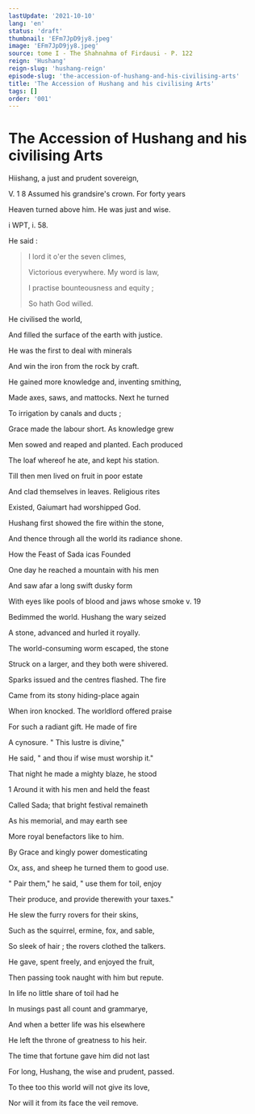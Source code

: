 ```yaml
---
lastUpdate: '2021-10-10'
lang: 'en'
status: 'draft'
thumbnail: 'EFm7JpD9jy8.jpeg'
image: 'EFm7JpD9jy8.jpeg'
source: tome I - The Shahnahma of Firdausi - P. 122
reign: 'Hushang'
reign-slug: 'hushang-reign'
episode-slug: 'the-accession-of-hushang-and-his-civilising-arts'
title: 'The Accession of Hushang and his civilising Arts'
tags: []
order: '001'
---
```


<!-- LTeX: language=en -->

# The Accession of Hushang and his civilising Arts

Hiishang, a just and prudent sovereign,

V. 1 8 Assumed his grandsire's crown. For forty years

Heaven turned above him. He was just and wise.

i WPT, i. 58.

He said :

> I lord it o'er the seven climes,
>
> Victorious everywhere. My word is law,
>
> I practise bounteousness and equity ;
>
> So hath God willed.

He civilised the world,

And filled the surface of the earth with justice.

He was the first to deal with minerals

And win the iron from the rock by craft.

He gained more knowledge and, inventing smithing,

Made axes, saws, and mattocks. Next he turned

To irrigation by canals and ducts ;

Grace made the labour short. As knowledge grew

Men sowed and reaped and planted. Each produced

The loaf whereof he ate, and kept his station.

Till then men lived on fruit in poor estate

And clad themselves in leaves. Religious rites

Existed, Gaiumart had worshipped God.

Hushang first showed the fire within the stone,

And thence through all the world its radiance shone.

How the Feast of Sada icas Founded

One day he reached a mountain with his men

And saw afar a long swift dusky form

With eyes like pools of blood and jaws whose smoke v. 19

Bedimmed the world. Hushang the wary seized

A stone, advanced and hurled it royally.

The world-consuming worm escaped, the stone

Struck on a larger, and they both were shivered.

Sparks issued and the centres flashed. The fire

Came from its stony hiding-place again

When iron knocked. The worldlord offered praise

For such a radiant gift. He made of fire

A cynosure. " This lustre is divine,"

He said, " and thou if wise must worship it."

That night he made a mighty blaze, he stood

1 Around it with his men and held the feast

Called Sada; that bright festival remaineth

As his memorial, and may earth see

More royal benefactors like to him.

By Grace and kingly power domesticating

Ox, ass, and sheep he turned them to good use.

" Pair them," he said, " use them for toil, enjoy

Their produce, and provide therewith your taxes."

He slew the furry rovers for their skins,

Such as the squirrel, ermine, fox, and sable,

So sleek of hair ; the rovers clothed the talkers.

He gave, spent freely, and enjoyed the fruit,

Then passing took naught with him but repute.

In life no little share of toil had he

In musings past all count and grammarye,

And when a better life was his elsewhere

He left the throne of greatness to his heir.

The time that fortune gave him did not last

For long, Hushang, the wise and prudent, passed.

To thee too this world will not give its love,

Nor will it from its face the veil remove.
